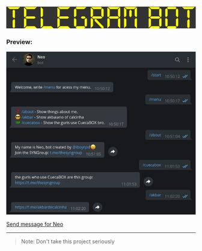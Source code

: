 <p align="center">
<img src="./App/assets/logo.png">

### Preview: 
<img src="./App/assets/bot.png">

[Send message for Neo](https://t.me/NeoRP_bot)

<hr>
</p>

> Note: Don't take this project seriously

